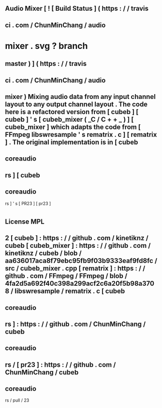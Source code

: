 #
Audio
Mixer
[
!
[
Build
Status
]
(
https
:
/
/
travis
-
ci
.
com
/
ChunMinChang
/
audio
-
mixer
.
svg
?
branch
=
master
)
]
(
https
:
/
/
travis
-
ci
.
com
/
ChunMinChang
/
audio
-
mixer
)
Mixing
audio
data
from
any
input
channel
layout
to
any
output
channel
layout
.
The
code
here
is
a
refactored
version
from
[
cubeb
]
[
cubeb
]
'
s
[
cubeb_mixer
(
_C
/
C
+
+
_
)
]
[
cubeb_mixer
]
which
adapts
the
code
from
[
FFmpeg
libswresample
'
s
rematrix
.
c
]
[
rematrix
]
.
The
original
implementation
is
in
[
cubeb
-
coreaudio
-
rs
]
[
cubeb
-
coreaudio
-
rs
]
'
s
[
PR23
]
[
pr23
]
#
#
License
MPL
-
2
[
cubeb
]
:
https
:
/
/
github
.
com
/
kinetiknz
/
cubeb
[
cubeb_mixer
]
:
https
:
/
/
github
.
com
/
kinetiknz
/
cubeb
/
blob
/
aa636017aca8f79ebc95fb9f03b9333eaf9fd8fc
/
src
/
cubeb_mixer
.
cpp
[
rematrix
]
:
https
:
/
/
github
.
com
/
FFmpeg
/
FFmpeg
/
blob
/
4fa2d5a692f40c398a299acf2c6a20f5b98a3708
/
libswresample
/
rematrix
.
c
[
cubeb
-
coreaudio
-
rs
]
:
https
:
/
/
github
.
com
/
ChunMinChang
/
cubeb
-
coreaudio
-
rs
/
[
pr23
]
:
https
:
/
/
github
.
com
/
ChunMinChang
/
cubeb
-
coreaudio
-
rs
/
pull
/
23
